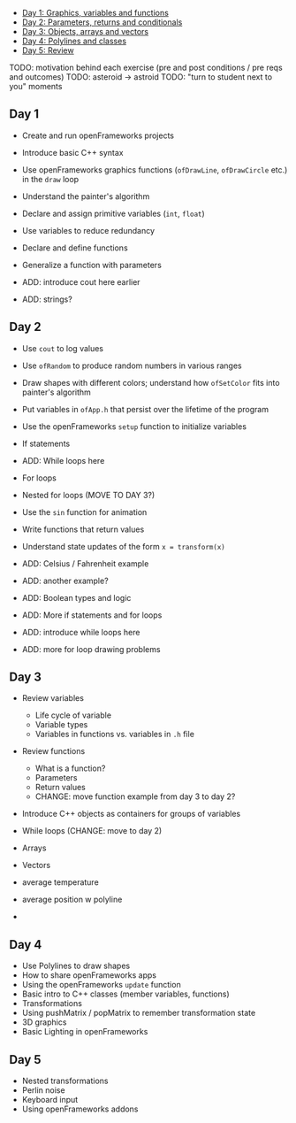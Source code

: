 - [Day 1: Graphics, variables and functions](1_graphics_variables_functions)
- [Day 2: Parameters, returns and conditionals](2_parameters_returns_conditionals)
- [Day 3: Objects, arrays and vectors](3_objects_arrays_vectors)
- [Day 4: Polylines and classes](4_polylines_classes)
- [Day 5: Review](5_review)


TODO: motivation behind each exercise (pre and post conditions / pre reqs and outcomes)
TODO: asteroid -> astroid 
TODO: "turn to student next to you" moments

## Day 1

- Create and run openFrameworks projects
- Introduce basic C++ syntax
- Use openFrameworks graphics functions (`ofDrawLine`, `ofDrawCircle` etc.) in the `draw` loop
- Understand the painter's algorithm
- Declare and assign primitive variables (`int`, `float`)
- Use variables to reduce redundancy
- Declare and define functions
- Generalize a function with parameters

- ADD: introduce cout here earlier
- ADD: strings?

## Day 2

- Use `cout` to log values
- Use `ofRandom` to produce random numbers in various ranges
- Draw shapes with different colors; understand how `ofSetColor` fits into painter's algorithm
- Put variables in `ofApp.h` that persist over the lifetime of the program
- Use the openFrameworks `setup` function to initialize variables
- If statements
- ADD: While loops here
- For loops
- Nested for loops (MOVE TO DAY 3?)
- Use the `sin` function for animation
- Write functions that return values
- Understand state updates of the form `x = transform(x)`

- ADD: Celsius / Fahrenheit example
- ADD: another example?

- ADD: Boolean types and logic
- ADD: More if statements and for loops
- ADD: introduce while loops here
- ADD: more for loop drawing problems



## Day 3

- Review variables
  - Life cycle of variable
  - Variable types
  - Variables in functions vs. variables in `.h` file
- Review functions
  - What is a function?
  - Parameters
  - Return values
  - CHANGE: move function example from day 3 to day 2?
- Introduce C++ objects as containers for groups of variables
- While loops (CHANGE: move to day 2)
- Arrays
- Vectors

- average temperature
- average position w polyline
- 

## Day 4

- Use Polylines to draw shapes
- How to share openFrameworks apps
- Using the openFrameworks `update` function
- Basic intro to C++ classes (member variables, functions)
- Transformations
- Using pushMatrix / popMatrix to remember transformation state
- 3D graphics
- Basic Lighting in openFrameworks

## Day 5

- Nested transformations
- Perlin noise
- Keyboard input
- Using openFrameworks addons
